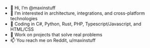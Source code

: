 - 👋 Hi, I’m @maxinstuff
- 👀 I’m interested in architecture, integrations, and cross-platform technologies
- 🤖 Coding in C#, Python, Rust, PHP, Typescript/Javascript, and HTML/CSS
- 💞️ Work on projects that solve real problems
- 📫 You reach me on Reddit, u/maxinstuff

<!---
maxinstuff/maxinstuff is a ✨ special ✨ repository because its `README.md` (this file) appears on your GitHub profile.
You can click the Preview link to take a look at your changes.
--->
